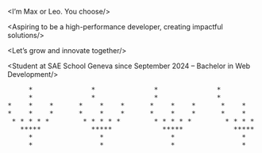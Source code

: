 <I’m Max or Leo. You choose/>

<Exploring the universe of tech and aiming for the stars/>

<Aspiring to be a high-performance developer, creating impactful solutions/>

<Let’s grow and innovate together/>

<Student at SAE School Geneva since September 2024 – Bachelor in Web Development/>

<pre>
     *              *              *              *              *              *              *
     *              *              *              *              *              *              *
*    *    *      *    *    *      *    *    *      *    *    *      *    *    *      *    *    *
*    *    *      *    *    *      *    *    *      *    *    *      *    *    *      *    *    *
 * * * * *        * * * * *        * * * * *        * * * * *        * * * * *        * * * * * 
   *****            *****            *****            *****            *****            *****  
     *                *                *                *                *                *    
     *                *                *                *                *                *    
</pre>
